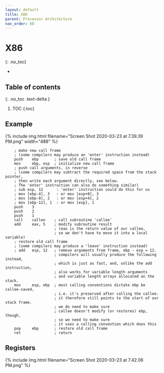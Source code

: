 ```yaml
---
layout: default
title: X86
parent: Processor Architecture
nav_order: 60
---
```




# X86
{: .no_toc}

- [](https://uclibc.org/docs/psABI-x86_64.pdf)

## Table of contents
{: .no_toc .text-delta }

1. TOC
{:toc}

## Example

{% include img.html filename="Screen Shot 2020-03-23 at 7.39.39 PM.png" width="488" %}

```
	; make new call frame
	; (some compilers may produce an 'enter' instruction instead)
	push    ebp       ; save old call frame
	mov     ebp, esp  ; initialize new call frame
	; push call arguments, in reverse
	; (some compilers may subtract the required space from the stack pointer,
	; then write each argument directly, see below.
	; The 'enter' instruction can also do something similar)
	; sub esp, 12      : 'enter' instruction could do this for us
	; mov [ebp-4], 3   : or mov [esp+8], 3
	; mov [ebp-8], 2   : or mov [esp+4], 2
	; mov [ebp-12], 1  : or mov [esp], 1
	push    3
	push    2
	push    1
	call    callee    ; call subroutine 'callee'
	add     eax, 5    ; modify subroutine result
	                  ; (eax is the return value of our callee,
	                  ; so we don't have to move it into a local variable)
	; restore old call frame
	; (some compilers may produce a 'leave' instruction instead)
	; add   esp, 12   ; remove arguments from frame, ebp - esp = 12.
	                  ; compilers will usually produce the following instead,
	                  ; which is just as fast, and, unlike the add instruction,
	                  ; also works for variable length arguments
	                  ; and variable length arrays allocated on the stack.
	mov     esp, ebp  ; most calling conventions dictate ebp be callee-saved,
	                  ; i.e. it's preserved after calling the callee.
	                  ; it therefore still points to the start of our stack frame.
	                  ; we do need to make sure
	                  ; callee doesn't modify (or restores) ebp, though,
	                  ; so we need to make sure
	                  ; it uses a calling convention which does this
	pop     ebp       ; restore old call frame
	ret               ; return
```

## Registers

{% include img.html filename="Screen Shot 2020-03-23 at 7.42.06 PM.png" %}





